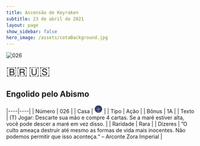 ```yaml
---
title: Ascensão de Keyraken
subtitle: 23 de abril de 2021
layout: page
show_sidebar: false
hero_image: /assets/cotaBackground.jpg
---
```


![026](https://cards-keyforge.s3.eu-north-1.amazonaws.com/media/pt/rotk/026.png)

<span title="Português" style="font-size: 32px;cursor: pointer;" onclick="javascript:document.querySelector('img[alt=\'026\']').src=document.querySelector('img[alt=\'026\']').src.replace(/media\/[^/]+/, 'media/pt')">🇧🇷</span>
<span title="English" style="font-size: 32px;cursor: pointer;" onclick="javascript:document.querySelector('img[alt=\'026\']').src=document.querySelector('img[alt=\'026\']').src.replace(/media\/[^/]+/, 'media/en')">🇺🇸</span>

## Engolido pelo Abismo

|----|----|
| Número | 026 |
| Casa | ![Keyraken](https://raw.githubusercontent.com/cardsofkeyforge/cardsofkeyforge.github.io/master/rotk/keyraken.png "Keyraken") |
| Tipo | Ação |
| Bônus | 1A |
| Texto | (T) Jogar: Descarte sua mão e compre 4 cartas. Se a maré estiver alta, você pode descer a maré em vez disso. |
| Raridade | Rara |
| Dizeres | ”O culto ameaça destruir até mesmo as formas de vida mais inocentes. Não podemos permitir que isso aconteça.“ – Arconte Zora Imperial |
